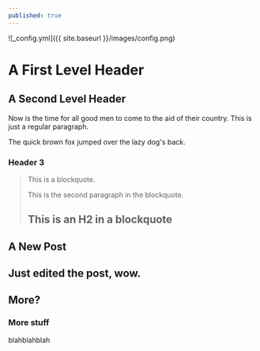 ```yaml
---
published: true
---
```


![_config.yml]({{ site.baseurl }}/images/config.png)

A First Level Header
====================

A Second Level Header
---------------------

Now is the time for all good men to come to
the aid of their country. This is just a
regular paragraph.

The quick brown fox jumped over the lazy
dog's back.

### Header 3

> This is a blockquote.
> 
> This is the second paragraph in the blockquote.
>
> ## This is an H2 in a blockquote

## A New Post


## Just edited the post, wow.  
## More?
### More stuff

blahblahblah